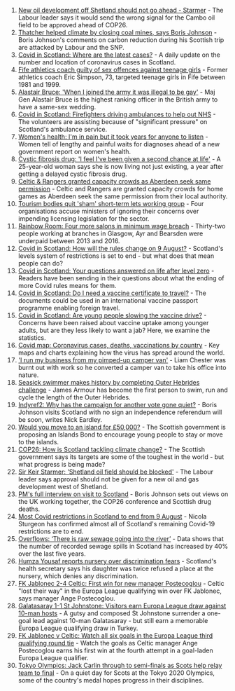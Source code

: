 1. [New oil development off Shetland should not go ahead - Starmer](https://www.bbc.co.uk/news/uk-scotland-scotland-politics-58103843) - The Labour leader says it would send the wrong signal for the Cambo oil field to be approved ahead of COP26.
2. [Thatcher helped climate by closing coal mines, says Boris Johnson](https://www.bbc.co.uk/news/uk-politics-58107009) - Boris Johnson's comments on carbon reduction during his Scottish trip are attacked by Labour and the SNP.
3. [Covid in Scotland: Where are the latest cases?](https://www.bbc.co.uk/news/uk-scotland-53511877) - A daily update on the number and location of coronavirus cases in Scotland.
4. [Fife athletics coach guilty of sex offences against teenage girls](https://www.bbc.co.uk/news/uk-scotland-58107370) - Former athletics coach Eric Simpson, 73, targeted teenage girls in Fife between 1981 and 1999.
5. [Alastair Bruce: 'When I joined the army it was illegal to be gay'](https://www.bbc.co.uk/news/uk-scotland-edinburgh-east-fife-58081185) - Maj Gen Alastair Bruce is the highest ranking officer in the British army to have a same-sex wedding.
6. [Covid in Scotland: Firefighters driving ambulances to help out NHS](https://www.bbc.co.uk/news/uk-scotland-58103353) - The volunteers are assisting because of "significant pressure" on Scotland's ambulance service.
7. [Women's health: I'm in pain but it took years for anyone to listen](https://www.bbc.co.uk/news/uk-scotland-58101414) - Women tell of lengthy and painful waits for diagnoses ahead of a new government report on women's health.
8. [Cystic fibrosis drug: 'I feel I've been given a second chance at life'](https://www.bbc.co.uk/news/uk-scotland-north-east-orkney-shetland-58084089) - A 25-year-old woman says she is now living not just existing, a year after getting a delayed cystic fibrosis drug.
9. [Celtic & Rangers granted capacity crowds as Aberdeen seek same permission](https://www.bbc.co.uk/sport/football/58100937) - Celtic and Rangers are granted capacity crowds for home games as Aberdeen seek the same permission from their local authority.
10. [Tourism bodies quit 'sham' short-term lets working group](https://www.bbc.co.uk/news/uk-scotland-scotland-business-58101637) - Four organisations accuse ministers of ignoring their concerns over impending licensing legislation for the sector.
11. [Rainbow Room: Four more salons in minimum wage breach](https://www.bbc.co.uk/news/uk-scotland-58094836) - Thirty-two people working at branches in Glasgow, Ayr and Bearsden were underpaid between 2013 and 2016.
12. [Covid in Scotland: How will the rules change on 9 August?](https://www.bbc.co.uk/news/uk-scotland-53166816) - Scotland's levels system of restrictions is set to end - but what does that mean people can do?
13. [Covid in Scotland: Your questions answered on life after level zero](https://www.bbc.co.uk/news/uk-scotland-58071989) - Readers have been sending in their questions about what the ending of more Covid rules means for them.
14. [Covid in Scotland: Do I need a vaccine certificate to travel?](https://www.bbc.co.uk/news/uk-scotland-57519070) - The documents could be used in an international vaccine passport programme enabling foreign travel.
15. [Covid in Scotland: Are young people slowing the vaccine drive?](https://www.bbc.co.uk/news/uk-scotland-57915106) - Concerns have been raised about vaccine uptake among younger adults, but are they less likely to want a jab? Here, we examine the statistics.
16. [Covid map: Coronavirus cases, deaths, vaccinations by country](https://www.bbc.co.uk/news/world-51235105) - Key maps and charts explaining how the virus has spread around the world.
17. ['I run my business from my pimped-up camper van'](https://www.bbc.co.uk/news/uk-scotland-58025876) - Liam Chester was burnt out with work so he converted a camper van to take his office into nature.
18. [Seasick swimmer makes history by completing Outer Hebrides challenge](https://www.bbc.co.uk/news/uk-scotland-edinburgh-east-fife-58059477) - James Armour has become the first person to swim, run and cycle the length of the Outer Hebrides.
19. [Indyref2: Why has the campaign for another vote gone quiet?](https://www.bbc.co.uk/news/uk-politics-58079551) - Boris Johnson visits Scotland with no sign an independence referendum will be soon, writes Nick Eardley.
20. [Would you move to an island for £50,000?](https://www.bbc.co.uk/news/uk-scotland-highlands-islands-58070578) - The Scottish government is proposing an Islands Bond to encourage young people to stay or move to the islands.
21. [COP26: How is Scotland tackling climate change?](https://www.bbc.co.uk/news/uk-scotland-57970435) - The Scottish government says its targets are some of the toughest in the world - but what progress is being made?
22. [Sir Keir Starmer: 'Shetland oil field should be blocked'](https://www.bbc.co.uk/news/uk-scotland-58103993) - The Labour leader says approval should not be given for a new oil and gas development west of Shetland.
23. [PM's full interview on visit to Scotland](https://www.bbc.co.uk/news/uk-scotland-58094228) - Boris Johnson sets out views on the UK working together, the COP26 conference and Scottish drug deaths.
24. [Most Covid restrictions in Scotland to end from 9 August](https://www.bbc.co.uk/news/uk-scotland-58077159) - Nicola Sturgeon has confirmed almost all of Scotland's remaining Covid-19 restrictions are to end.
25. [Overflows: ‘There is raw sewage going into the river’](https://www.bbc.co.uk/news/uk-scotland-58061389) - Data shows that the number of recorded sewage spills in Scotland has increased by 40% over the last five years.
26. [Humza Yousaf reports nursery over discrimination fears](https://www.bbc.co.uk/news/uk-scotland-58064620) - Scotland's health secretary says his daughter was twice refused a place at the nursery, which denies any discrimination.
27. [FK Jablonec 2-4 Celtic: First win for new manager Postecoglou](https://www.bbc.co.uk/sport/football/58007178) - Celtic "lost their way" in the Europa League qualifying win over FK Jablonec, says manager Ange Postecoglou.
28. [Galatasaray 1-1 St Johnstone: Visitors earn Europa League draw against 10-man hosts](https://www.bbc.co.uk/sport/football/58061278) - A gutsy and composed St Johnstone surrender a one-goal lead against 10-man Galatasaray - but still earn a memorable Europa League qualifying draw in Turkey.
29. [FK Jablonec v Celtic: Watch all six goals in the Europa League third qualifying round tie](https://www.bbc.co.uk/sport/av/football/58108440) - Watch the goals as Celtic manager Ange Postecoglou earns his first win at the fourth attempt in a goal-laden Europa League qualifier.
30. [Tokyo Olympics: Jack Carlin through to semi-finals as Scots help relay team to final](https://www.bbc.co.uk/sport/olympics/58098268) - On a quiet day for Scots at the Tokyo 2020 Olympics, some of the country's medal hopes progress in their disciplines.
